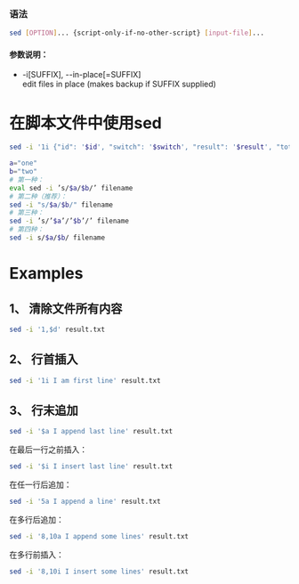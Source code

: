### 语法
```sh
sed [OPTION]... {script-only-if-no-other-script} [input-file]...
```
#### 参数说明：
* -i\[SUFFIX], --in-place\[=SUFFIX]  
  edit files in place (makes backup if SUFFIX supplied)  
  
# 在脚本文件中使用sed
```sh
sed -i '1i {"id": '$id', "switch": '$switch', "result": '$result', "totalOK": '$totalOK', "totalNG": '$totalNG'}' $file
```

```sh
a="one"
b="two"
# 第一种：
eval sed -i ’s/$a/$b/’ filename
# 第二种（推荐）：
sed -i "s/$a/$b/" filename
# 第三种：
sed -i ’s/’$a’/’$b’/’ filename 
# 第四种：
sed -i s/$a/$b/ filename
```

# Examples
## 1、 清除文件所有内容
```sh
sed -i '1,$d' result.txt
```

## 2、 行首插入
```sh
sed -i '1i I am first line' result.txt
```

## 3、 行末追加
```sh
sed -i '$a I append last line' result.txt
```
在最后一行之前插入：  
```sh
sed -i '$i I insert last line' result.txt
```
在任一行后追加：  
```sh
sed -i '5a I append a line' result.txt
```
在多行后追加：  
```sh
sed -i '8,10a I append some lines' result.txt
```
在多行前插入：  
```sh
sed -i '8,10i I insert some lines' result.txt
```
